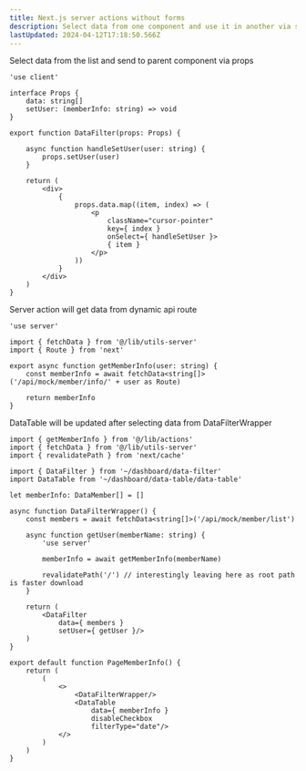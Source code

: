 ```yaml
---
title: Next.js server actions without forms
description: Select data from one component and use it in another via server actions without forms
lastUpdated: 2024-04-12T17:18:50.566Z
---
```


Select data from the list and send to parent component via props  

```tsx {1} title="src/components/dashboard/data-filter.tsx"
'use client'

interface Props {
    data: string[]
    setUser: (memberInfo: string) => void
}

export function DataFilter(props: Props) {

    async function handleSetUser(user: string) {
        props.setUser(user)
    }

    return (
        <div>
            {
                props.data.map((item, index) => (
                    <p
                        className="cursor-pointer"
                        key={ index }
                        onSelect={ handleSetUser }>
                        { item }
                    </p>
                ))
            }
        </div>
    )
}
```

Server action will get data from dynamic api route  

``` tsx {1} title="src/lib/actions.ts"
'use server'

import { fetchData } from '@/lib/utils-server'
import { Route } from 'next'

export async function getMemberInfo(user: string) {
    const memberInfo = await fetchData<string[]>('/api/mock/member/info/' + user as Route)

    return memberInfo
}
```

DataTable will be updated after selecting data from DataFilterWrapper  

``` tsx {8,14,18} title="src/app/member-info/page.tsx"
import { getMemberInfo } from '@/lib/actions'
import { fetchData } from '@/lib/utils-server'
import { revalidatePath } from 'next/cache'

import { DataFilter } from '~/dashboard/data-filter'
import DataTable from '~/dashboard/data-table/data-table'

let memberInfo: DataMember[] = []

async function DataFilterWrapper() {
    const members = await fetchData<string[]>('/api/mock/member/list')

    async function getUser(memberName: string) {
        'use server'

        memberInfo = await getMemberInfo(memberName)

        revalidatePath('/') // interestingly leaving here as root path is faster download
    }

    return (
        <DataFilter
            data={ members }
            setUser={ getUser }/>
    )
}

export default function PageMemberInfo() {
    return (
        (
            <>
                <DataFilterWrapper/>
                <DataTable
                    data={ memberInfo }
                    disableCheckbox
                    filterType="date"/>
            </>
        )
    )
}
```
